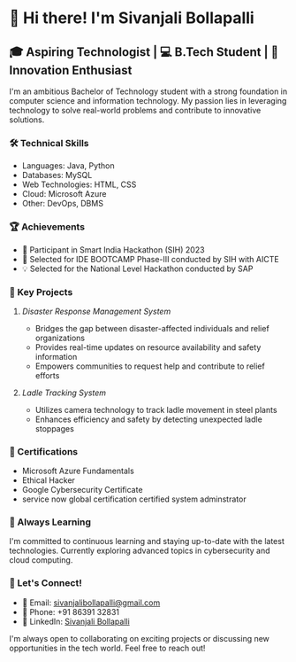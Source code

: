 # 👋 Hi there! I'm Sivanjali Bollapalli

## 🎓 Aspiring Technologist | 💻 B.Tech Student | 🚀 Innovation Enthusiast

I'm an ambitious Bachelor of Technology student with a strong foundation in computer science and information technology. My passion lies in leveraging technology to solve real-world problems and contribute to innovative solutions.

### 🛠️ Technical Skills
- Languages: Java, Python
- Databases: MySQL
- Web Technologies: HTML, CSS
- Cloud: Microsoft Azure
- Other: DevOps, DBMS

### 🏆 Achievements
- 🥇 Participant in Smart India Hackathon (SIH) 2023
- 🚀 Selected for IDE BOOTCAMP Phase-III conducted by SIH with AICTE
- 💡 Selected for the National Level Hackathon conducted by SAP

### 🌟 Key Projects
1. *Disaster Response Management System*
   - Bridges the gap between disaster-affected individuals and relief organizations
   - Provides real-time updates on resource availability and safety information
   - Empowers communities to request help and contribute to relief efforts

2. *Ladle Tracking System*
   - Utilizes camera technology to track ladle movement in steel plants
   - Enhances efficiency and safety by detecting unexpected ladle stoppages

### 📜 Certifications
- Microsoft Azure Fundamentals
- Ethical Hacker
- Google Cybersecurity Certificate
- service now global certification certified system adminstrator

### 🌱 Always Learning
I'm committed to continuous learning and staying up-to-date with the latest technologies. Currently exploring advanced topics in cybersecurity and cloud computing.

### 🤝 Let's Connect!
- 📧 Email: sivanjalibollapalli@gmail.com
- 📱 Phone: +91 86391 32831
- 💼 LinkedIn: [Sivanjali Bollapalli](https://www.linkedin.com/in/sivanjali-bollapalli)

I'm always open to collaborating on exciting projects or discussing new opportunities in the tech world. Feel free to reach out!
